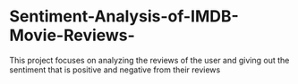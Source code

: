 # Sentiment-Analysis-of-IMDB-Movie-Reviews-
This project focuses on analyzing the reviews of the user  and giving out the sentiment that is positive and negative from their reviews 
